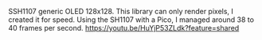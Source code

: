 SSH1107 generic OLED 128x128.  This library can only render pixels, I created it for speed. Using the SH1107 with a Pico, I managed around 38 to 40 frames per second.
https://youtu.be/HuYjP53ZLdk?feature=shared
